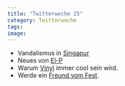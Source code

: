 ```yaml
---
title: "Twitterwoche 25"
category: Twitterwoche
tags: 
image: 
---
```


* Vandalismus in [Singapur](http://www.tagesschau.de/ausland/singapur126.html)
* Neues von [El-P](http://rapohnelizenz.blogspot.com/2010/06/audio-el-p-meanstreak-in-3-parts-mp3.html)
* Warum [Vinyl](http://www.unkut.com/2010/06/five-reasons-why-vinyl-stays-winning/) immer cool sein wird.
* Werde ein [Freund vom Fest](http://www.facebook.com/pages/DAS-FEST/325980317676).
